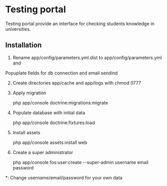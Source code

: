 Testing portal
==============

Testing portal provide an interface for checking students knowledge in universities.

Installation
-----------

1) Rename app/config/parameters.yml.dist to app/config/parameters.yml and

Popuplate fields for db connection and email sendind

2) Create directories app/cache and app/logs with chmod 0777

3) Apply migration

    php app/console doctrine:migrations:migrate

4) Populate database with initial data

    php app/console doctrine:fixtures:load

5) Install assets

    php app/console assets:install web

6) Create a super administrator

    php app/console fos:user:create --super-admin username email password

*: Change username/email/password for your own data
